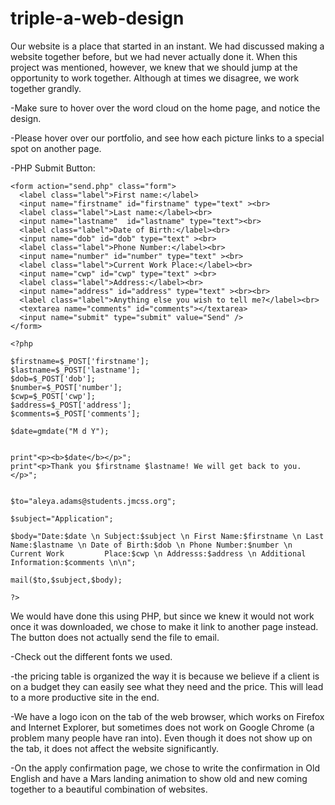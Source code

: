 # triple-a-web-design

Our website is a place that started in an instant. We had discussed making a website together before, but we had never actually done it. When this project was mentioned, however, we knew that we should jump at the opportunity to work together. Although at times we disagree, we work together grandly.

-Make sure to hover over the word cloud on the home page, and notice the design.

-Please hover over our portfolio, and see how each picture links to a special spot on another page. 


-PHP Submit Button:

	<form action="send.php" class="form">
      <label class="label">First name:</label>
      <input name="firstname" id="firstname" type="text" ><br>
      <label class="label">Last name:</label><br> 
      <input name="lastname"  id="lastname" type="text"><br>
      <label class="label">Date of Birth:</label><br>
      <input name="dob" id="dob" type="text" ><br>
      <label class="label">Phone Number:</label><br> 
      <input name="number" id="number" type="text" ><br>
      <label class="label">Current Work Place:</label><br> 
      <input name="cwp" id="cwp" type="text" ><br>
      <label class="label">Address:</label><br> 
      <input name="address" id="address" type="text" ><br><br>
      <label class="label">Anything else you wish to tell me?</label><br>
      <textarea name="comments" id="comments"></textarea>
      <input name="submit" type="submit" value="Send" />
	</form>

	<?php 

	$firstname=$_POST['firstname'];
	$lastname=$_POST['lastname'];
	$dob=$_POST['dob'];
	$number=$_POST['number'];
	$cwp=$_POST['cwp'];
	$address=$_POST['address'];
	$comments=$_POST['comments'];

	$date=gmdate("M d Y");


	print"<p><b>$date</b></p>";
	print"<p>Thank you $firstname $lastname! We will get back to you.</p>";


	$to="aleya.adams@students.jmcss.org";

	$subject="Application";

	$body="Date:$date \n Subject:$subject \n First Name:$firstname \n Last Name:$lastname \n Date of Birth:$dob \n Phone Number:$number \n Current Work 		Place:$cwp \n Addresss:$address \n Additional Information:$comments \n\n";

	mail($to,$subject,$body);

	?>



We would have done this using PHP, but since we knew it would not work once it was downloaded, we chose to make it link to another page instead. The button does not actually send the file to email.

-Check out the different fonts we used.

-the pricing table is organized the way it is because we believe if a client is on a budget they can easily see what they need and the price. This will lead  to a more productive site in the end.

-We have a logo icon on the tab of the web browser, which works on Firefox and Internet Explorer, but sometimes does not work on Google Chrome (a problem many people have ran into). Even though it does not show up on the tab, it does not affect the website significantly.

-On the apply confirmation page, we chose to write the confirmation in Old English and have a Mars landing animation to show old and new coming together to a beautiful combination of websites.
